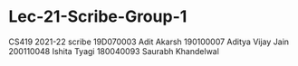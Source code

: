 # Lec-21-Scribe-Group-1
CS419 2021-22 scribe
19D070003	Adit Akarsh
190100007	Aditya Vijay Jain
200110048	Ishita Tyagi
180040093	Saurabh Khandelwal
